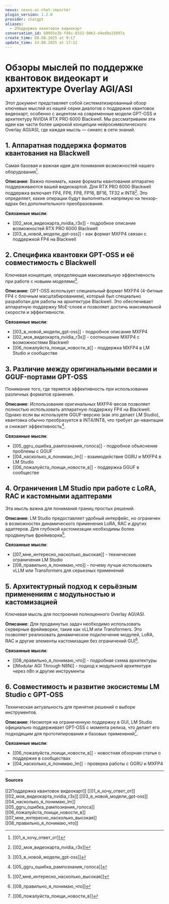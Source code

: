 ```yaml
---
nexus: nexus-ai-chat-importer
plugin_version: 1.2.0
provider: chatgpt
aliases:
  - 2Поддержка квантовок видеокарт
conversation_id: 68955e3b-f48c-8332-9063-d4ed9a15097a
create_time: 08.08.2025 at 9:17
update_time: 14.08.2025 at 17:12
---
```

# Обзоры мыслей по поддержке квантовок видеокарт и архитектуре Overlay AGI/ASI

Этот документ представляет собой систематизированный обзор ключевых мыслей из нашей серии диалогов о поддержке квантовок видеокарт, особенно с акцентом на современные модели GPT-OSS и архитектуру NVIDIA RTX PRO 6000 Blackwell. Мы рассматриваем эти идеи как части более широкой концепции нейросимволического Overlay AGI/ASI, где каждая мысль — синапс в сети знаний.

## 1. Аппаратная поддержка форматов квантования на Blackwell
Самая базовая и важная идея для понимания возможностей нашего оборудования[^1].

**Описание**: Важно понимать, какие форматы квантования аппаратно поддерживаются вашей видеокартой. Для RTX PRO 6000 Blackwell поддержка включает FP4, FP6, FP8, FP16, BF16, TF32 и INT8[^2]. Это определяет, какие операции будут выполняться напрямую на тензор-ядрах без дополнительного преобразования.

**Связанные мысли**: 
- [[02_моя_видеокарта_nvidia_r3x]] - подробное описание возможностей RTX PRO 6000 Blackwell
- [[03_в_новой_модели_gpt-oss]] - как формат MXFP4 связан с поддержкой FP4 на Blackwell

## 2. Специфика квантовки GPT-OSS и её совместимость с Blackwell
Ключевая концепция, определяющая максимальную эффективность при работе с новыми моделями[^3].

**Описание**: GPT-OSS использует специальный формат MXFP4 (4-битные FP4 с блочным масштабированием), который был специально разработан для работы на архитектуре Blackwell. Это обеспечивает аппаратную поддержку MoE-слоев и позволяет достичь максимальной скорости и эффективности.

**Связанные мысли**: 
- [[03_в_новой_модели_gpt-oss]] - подробное описание MXFP4
- [[02_моя_видеокарта_nvidia_r3x]] - соотношение MXFP4 с возможностями Blackwell
- [[06_пожалуйста_поищи_новости_в]] - поддержка MXFP4 в LM Studio и сообществе

## 3. Различие между оригинальными весами и GGUF-портами GPT-OSS
Понимание того, где теряется эффективность при использовании различных форматов хранения.

**Описание**: Использование оригинальных MXFP4-весов позволяет полностью использовать аппаратную поддержку FP4 на Blackwell. Однако если вы используете GGUF-версию (как это делает LM Studio), квантовка обычно преобразуется в INT4/INT8, что требует де-квантации и снижает эффективность[^4].

**Связанные мысли**: 
- [[05_ggru_ошибка_рампознания_голоса]] - подробное объяснение проблемы с GGUF
- [[04_насколько_я_понимаю_lm]] - взаимодействие GGRU и MXFP4 в LM Studio
- [[06_пожалуйста_поищи_новости_в]] - поддержка GGUF в сообществе

## 4. Ограничения LM Studio при работе с LoRA, RAC и кастомными адаптерами
Эта мысль важна для понимания границ простых решений.

**Описание**: LM Studio предоставляет удобный интерфейс, но ограничен в возможностях динамического применения LoRA, RAC и других адаптеров. Для глубокой кастомизации необходимы более продвинутые фреймворки[^5].

**Связанные мысли**: 
- [[07_мне_интересно_насколько_высокая]] - технические ограничения LM Studio
- [[08_правильно_я_понимаю_что]] - почему лучше использовать vLLM или Transformers для серьезных применений

## 5. Архитектурный подход к серьёзным применениям с модульностью и кастомизацией
Ключевая мысль для построения полноценного Overlay AGI/ASI.

**Описание**: Для продвинутых задач необходимо использовать серверные фреймворки, такие как vLLM или Transformers. Это позволяет реализовать динамическое подключение модулей, LoRA, RAC и другие элементы кастомизации без ограничений GUI[^6].

**Связанные мысли**: 
- [[08_правильно_я_понимаю_что]] - подробная схема архитектуры
- [[Modular AGI Through N8N]] - подход к модульной архитектуре через n8n и другие инструменты

## 6. Совместимость и развитие экосистемы LM Studio с GPT-OSS
Техническая актуальность для принятия решений о выборе инструментов.

**Описание**: Несмотря на ограниченную поддержку в GUI, LM Studio официально поддерживает GPT-OSS с момента релиза, что делает его подходящим для прототипирования и базовых применений[^7].

**Связанные мысли**: 
- [[06_пожалуйста_поищи_новости_в]] - новостная обзорная статья о поддержке в сообществах
- [[04_насколько_я_понимаю_lm]] - проверка работы с GGRU и MXFP4

---

#### Sources
[^1]: [[01_я_хочу_ответ_от]]
[^2]: [[02_моя_видеокарта_nvidia_r3x]]
[^3]: [[03_в_новой_модели_gpt-oss]]
[^4]: [[05_ggru_ошибка_рампознания_голоса]]
[^5]: [[07_мне_интересно_насколько_высокая]]
[^6]: [[08_правильно_я_понимаю_что]]
[^7]: [[06_пожалуйста_поищи_новости_в]]





[[2Поддержка квантовок видеокарт]]
[[01_я_хочу_ответ_от]]
[[02_моя_видеокарта_nvidia_r3x]]
[[03_в_новой_модели_gpt-oss]]
[[04_насколько_я_понимаю_lm]]
[[05_ggru_ошибка_рампознания_голоса]]
[[06_пожалуйста_поищи_новости_в]]
[[07_мне_интересно_насколько_высокая]]
[[08_правильно_я_понимаю_что]]
